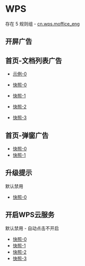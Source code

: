 # WPS

存在 5 规则组 - [cn.wps.moffice_eng](/src/apps/cn.wps.moffice_eng.ts)

## 开屏广告

## 首页-文档列表广告

- [示例-0](https://github.com/gkd-kit/subscription/assets/38517192/57787554-0443-4bc0-9f29-1759aae07b9b)

- [快照-0](https://gkd-kit.gitee.io/import/12505365)
- [快照-1](https://gkd-kit.songe.li/import/12882277)
- [快照-2](https://gkd-kit.gitee.io/import/12505350)
- [快照-3](https://gkd-kit.gitee.io/import/12505286)

## 首页-弹窗广告

- [快照-0](https://gkd-kit.songe.li/import/12882589)
- [快照-1](https://gkd-kit.songe.li/import/12882712)

## 升级提示

默认禁用

- [快照-0](https://gkd-kit.songe.li/import/12882371)

## 开启WPS云服务

默认禁用 - 自动点击不开启

- [快照-0](https://gkd-kit.songe.li/import/12882536)
- [快照-1](https://gkd-kit.songe.li/import/12882610)
- [快照-2](https://gkd-kit.songe.li/import/12882678)
- [快照-3](https://gkd-kit.songe.li/import/12882554)
